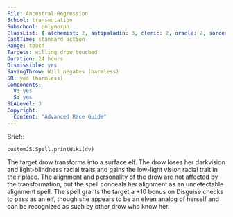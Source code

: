```yaml
---
File: Ancestral Regression
School: transmutation
Subschool: polymorph
ClassList: { alchemist: 2, antipaladin: 3, cleric: 2, oracle: 2, sorcerer: 3, wizard: 3, witch: 2, psychic: 2 }
CastTime: standard action
Range: touch
Targets: willing drow touched
Duration: 24 hours
Dismissible: yes
SavingThrow: Will negates (harmless)
SR: yes (harmless)
Components:
  V: yes
  S: yes
SLALevel: 3
Copyright:
  Content: "Advanced Race Guide"
---
```

Brief:: 

```dataviewjs
customJS.Spell.printWiki(dv)
```

The target drow transforms into a surface elf. The drow loses her darkvision and light-blindness racial traits and gains the low-light vision racial trait in their place. The alignment and personality of the drow are not affected by the transformation, but the spell conceals her alignment as an undetectable alignment spell. The spell grants the target a +10 bonus on Disguise checks to pass as an elf, though she appears to be an elven analog of herself and can be recognized as such by other drow who know her.

